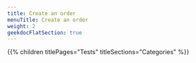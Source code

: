 ```yaml
---
title: Create an order
menuTitle: Create an order
weight: 2 
geekdocFlatSection: true
---
```


{{% children titlePages="Tests" titleSections="Categories" %}}
